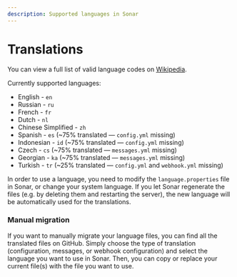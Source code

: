 ```yaml
---
description: Supported languages in Sonar
---
```


# Translations

You can view a full list of valid language codes on [Wikipedia](https://en.wikipedia.org/wiki/List\_of\_ISO\_639\_language\_codes).

Currently supported languages:

* English - `en`
* Russian - `ru`
* French - `fr`
* Dutch - `nl`
* Chinese Simplified - `zh`
* Spanish - `es` (\~75% translated — `config.yml` missing)
* Indonesian - `id` (\~75% translated — `config.yml` missing)
* Czech - `cs` (\~75% translated — `messages.yml` missing)
* Georgian - `ka` (\~75% translated — `messages.yml` missing)
* Turkish - `tr` (\~25% translated — `config.yml` and `webhook.yml` missing)

In order to use a language, you need to modify the `language.properties` file in Sonar, or change your system language. If you let Sonar regenerate the files (e.g. by deleting them and restarting the server), the new language will be automatically used for the translations.

### Manual migration

If you want to manually migrate your language files, you can find all the translated files on GitHub. Simply choose the type of translation (configuration, messages, or webhook configuration) and select the language you want to use in Sonar. Then, you can copy or replace your current file(s) with the file you want to use.
